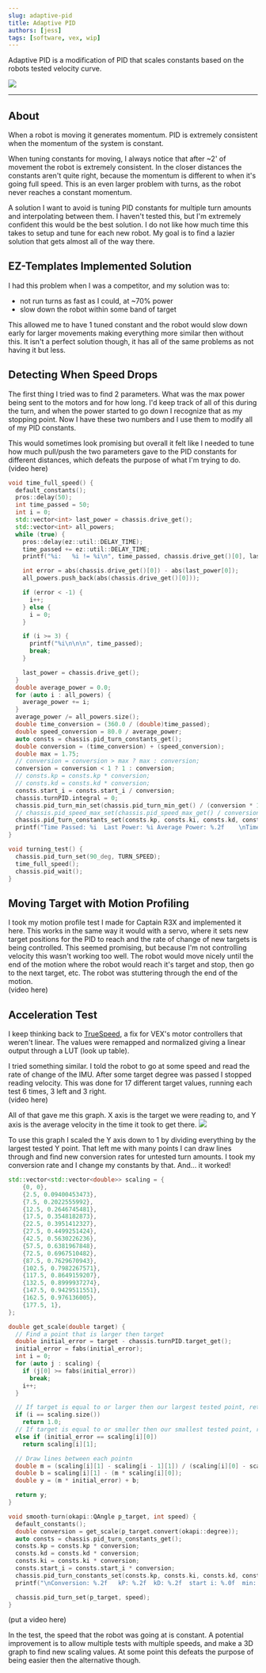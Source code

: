 ```yaml
---
slug: adaptive-pid
title: Adaptive PID
authors: [jess]
tags: [software, vex, wip]
---
```


Adaptive PID is a modification of PID that scales constants based on the robots tested velocity curve.

![](banner.png)

<!--truncate--> 
---
## About
When a robot is moving it generates momentum.  PID is extremely consistent when the momentum of the system is constant.  

When tuning constants for moving, I always notice that after ~2' of movement the robot is extremely consistent.  In the closer distances the constants aren't quite right, because the momentum is different to when it's going full speed.  This is an even larger problem with turns, as the robot never reaches a constant momentum.  

A solution I want to avoid is tuning PID constants for multiple turn amounts and interpolating between them.  I haven't tested this, but I'm extremely confident this would be the best solution.  I do not like how much time this takes to setup and tune for each new robot.  My goal is to find a lazier solution that gets almost all of the way there. 

## EZ-Templates Implemented Solution
I had this problem when I was a competitor, and my solution was to:
- not run turns as fast as I could, at ~70% power
- slow down the robot within some band of target 

This allowed me to have 1 tuned constant and the robot would slow down early for larger movements making everything more similar then without this.  It isn't a perfect solution though, it has all of the same problems as not having it but less.  

## Detecting When Speed Drops
The first thing I tried was to find 2 parameters.  What was the max power being sent to the motors and for how long.  I'd keep track of all of this during the turn, and when the power started to go down I recognize that as my stopping point.  Now I have these two numbers and I use them to modify all of my PID constants.  

This would sometimes look promising but overall it felt like I needed to tune how much pull/push the two parameters gave to the PID constants for different distances, which defeats the purpose of what I'm trying to do. 
(video here)
```cpp
void time_full_speed() {
  default_constants();
  pros::delay(50);
  int time_passed = 50;
  int i = 0;
  std::vector<int> last_power = chassis.drive_get();
  std::vector<int> all_powers;
  while (true) {
    pros::delay(ez::util::DELAY_TIME);
    time_passed += ez::util::DELAY_TIME;
    printf("%i:   %i != %i\n", time_passed, chassis.drive_get()[0], last_power[0]);

    int error = abs(chassis.drive_get()[0]) - abs(last_power[0]);
    all_powers.push_back(abs(chassis.drive_get()[0]));

    if (error < -1) {
      i++;
    } else {
      i = 0;
    }

    if (i >= 3) {
      printf("%i\n\n\n", time_passed);
      break;
    }

    last_power = chassis.drive_get();
  }
  double average_power = 0.0;
  for (auto i : all_powers) {
    average_power += i;
  }
  average_power /= all_powers.size();
  double time_conversion = (360.0 / (double)time_passed);
  double speed_conversion = 80.0 / average_power;
  auto consts = chassis.pid_turn_constants_get();
  double conversion = (time_conversion) + (speed_conversion);
  double max = 1.75;
  // conversion = conversion > max ? max : conversion;
  conversion = conversion < 1 ? 1 : conversion;
  // consts.kp = consts.kp * conversion;
  // consts.kd = consts.kd * conversion;
  consts.start_i = consts.start_i / conversion;
  chassis.turnPID.integral = 0;
  chassis.pid_turn_min_set(chassis.pid_turn_min_get() / (conversion * 1.5));
  // chassis.pid_speed_max_set(chassis.pid_speed_max_get() / conversion);
  chassis.pid_turn_constants_set(consts.kp, consts.ki, consts.kd, consts.start_i);
  printf("Time Passed: %i  Last Power: %i Average Power: %.2f    \nTime Conversion: %.2f  Speed Conversion: %.2f  Conversion: %.2f   \nkP: %.2f  kD: %.2f  start i: %.0f  min: %i  max: %i\n", time_passed, last_power[0], average_power, time_conversion, speed_conversion, conversion, consts.kp, consts.kd, consts.start_i, chassis.pid_turn_min_get(), chassis.pid_speed_max_get());
}

void turning_test() {
  chassis.pid_turn_set(90_deg, TURN_SPEED);
  time_full_speed();
  chassis.pid_wait();
}
```

## Moving Target with Motion Profiling
I took my motion profile test I made for Captain R3X and implemented it here.  This works in the same way it would with a servo, where it sets new target positions for the PID to reach and the rate of change of new targets is being controlled.  This seemed promising, but because I'm not controlling velocity this wasn't working too well.  The robot would move nicely until the end of the motion where the robot would reach it's target and stop, then go to the next target, etc.  The robot was stuttering through the end of the motion.  
(video here)

## Acceleration Test
I keep thinking back to [TrueSpeed](https://www.vexforum.com/t/24cs-motor-control-value-remapping/23959/1), a fix for VEX's motor controllers that weren't linear.  The values were remapped and normalized giving a linear output through a LUT (look up table).

I tried something similar.  I told the robot to go at some speed and read the rate of change of the IMU.  After some target degree was passed I stopped reading velocity.  This was done for 17 different target values, running each test 6 times, 3 left and 3 right.  
(video here)

All of that gave me this graph.  X axis is the target we were reading to, and Y axis is the average velocity in the time it took to get there. 
![](banner.png)

To use this graph I scaled the Y axis down to 1 by dividing everything by the largest tested Y point.  That left me with many points I can draw lines through and find new conversion rates for untested turn amounts.  I took my conversion rate and I change my constants by that.  And... it worked!
```cpp
std::vector<std::vector<double>> scaling = {
    {0, 0},
    {2.5, 0.09400453473},
    {7.5, 0.2022555992},
    {12.5, 0.2646745481},
    {17.5, 0.3548182873},
    {22.5, 0.3951412327},
    {27.5, 0.4499251424},
    {42.5, 0.5630226236},
    {57.5, 0.6381967848},
    {72.5, 0.6967510482},
    {87.5, 0.7629670943},
    {102.5, 0.7982267571},
    {117.5, 0.8649159207},
    {132.5, 0.8999937274},
    {147.5, 0.9429511551},
    {162.5, 0.976136005},
    {177.5, 1},
};

double get_scale(double target) {
  // Find a point that is larger then target
  double initial_error = target - chassis.turnPID.target_get();
  initial_error = fabs(initial_error);
  int i = 0;
  for (auto j : scaling) {
    if (j[0] >= fabs(initial_error)) 
      break;
    i++;
  }

  // If target is equal to or larger then our largest tested point, return 1.0
  if (i == scaling.size())
    return 1.0;
  // If target is equal to or smaller then our smallest tested point, return the smallest conversion
  else if (initial_error == scaling[i][0])
    return scaling[i][1];

  // Draw lines between each pointn
  double m = (scaling[i][1] - scaling[i - 1][1]) / (scaling[i][0] - scaling[i - 1][0]);  // (y2-y1) / (x2-x1)
  double b = scaling[i][1] - (m * scaling[i][0]);                                        // b = y - mx
  double y = (m * initial_error) + b;                                                    // y = mx + b

  return y;
}

void smooth-turn(okapi::QAngle p_target, int speed) {
  default_constants();
  double conversion = get_scale(p_target.convert(okapi::degree));
  auto consts = chassis.pid_turn_constants_get();
  consts.kp = consts.kp * conversion;
  consts.kd = consts.kd * conversion;
  consts.ki = consts.ki * conversion;
  consts.start_i = consts.start_i * conversion;
  chassis.pid_turn_constants_set(consts.kp, consts.ki, consts.kd, consts.start_i);
  printf("\nConversion: %.2f   kP: %.2f  kD: %.2f  start i: %.0f  min: %i  max: %i\n", conversion, consts.kp, consts.kd, consts.start_i, chassis.pid_turn_min_get(), chassis.pid_speed_max_get());

  chassis.pid_turn_set(p_target, speed);
}
```
(put a video here)

In the test, the speed that the robot was going at is constant.  A potential improvement is to allow multiple tests with multiple speeds, and make a 3D graph to find new scaling values.  At some point this defeats the purpose of being easier then the alternative though. 
